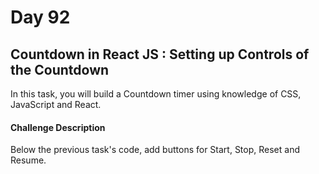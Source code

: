 # Day 92

## Countdown in React JS : Setting up Controls of the Countdown

In this task, you will build a Countdown timer using knowledge of CSS, JavaScript and React.


#### Challenge Description 
Below the previous task's code, add buttons for Start, Stop, Reset and Resume.